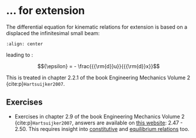 ```{index} Kinematic relations; for extension
```
# ... for extension

The differential equation for kinematic relations for extension is based on a displaced the infinitesimal small beam:

```{figure} extension_data/kinematic.svg
:align: center
```

leading to :

$${\epsilon} =  - \frac{{{\rm{d}}u}}{{{\rm{d}}x}}$$

This is treated in chapter 2.2.1 of the book Engineering Mechanics Volume 2 {cite:p}`Hartsuijker2007`.

## Exercises
- Exercises in chapter 2.9 of the book Engineering Mechanics Volume 2 {cite:p}`Hartsuijker2007`, answers are available on [this website](https://icozct.tudelft.nl/TUD_CT/bookanswers/vol2/Chapter2/): 2.47 - 2.50. This requires insight into [constitutive](constitutive_eq) and [equilibrium relations](ode_equilibrium) too.